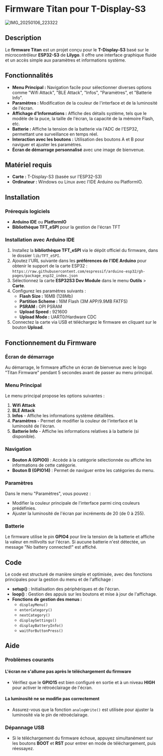 # Firmware Titan pour T-Display-S3

![IMG_20250106_223322](https://github.com/user-attachments/assets/f9da2d12-33a8-4344-a816-5c0d78def7cf)

## Description
Le **firmware Titan** est un projet conçu pour le **T-Display-S3** basé sur le microcontrôleur **ESP32-S3** de **Lilygo**. Il offre une interface graphique fluide et un accès simple aux paramètres et informations système.

## Fonctionnalités
- **Menu Principal :** Navigation facile pour sélectionner diverses options comme "Wifi Attack", "BLE Attack", "Infos", "Paramètres", et "Batterie Info".
- **Paramètres :** Modification de la couleur de l'interface et de la luminosité de l'écran.
- **Affichage d'Informations :** Affiche des détails système, tels que le modèle de la puce, la taille de l'écran, la capacité de la mémoire Flash, etc.
- **Batterie :** Affiche la tension de la batterie via l'ADC de l'ESP32, permettant une surveillance en temps réel.
- **Interaction avec les boutons :** Utilisation des boutons A et B pour naviguer et ajuster les paramètres.
- **Écran de démarrage personnalisé** avec une image de bienvenue.

## Matériel requis
- **Carte :** T-Display-S3 (basée sur l'ESP32-S3)
- **Ordinateur :** Windows ou Linux avec l'IDE Arduino ou PlatformIO.

## Installation

### Prérequis logiciels
- **Arduino IDE** ou **PlatformIO**
- **Bibliothèque TFT_eSPI** pour la gestion de l'écran TFT

### Installation avec Arduino IDE
1. Installez la **bibliothèque TFT_eSPI** via le dépôt officiel du firmware, dans le dossier `lib/TFT_eSPI`.
2. Ajoutez l'URL suivante dans les **préférences de l'IDE Arduino** pour obtenir le support de la carte ESP32 :  
   `https://raw.githubusercontent.com/espressif/arduino-esp32/gh-pages/package_esp32_index.json`
3. Sélectionnez la carte **ESP32S3 Dev Module** dans le menu **Outils** > **Carte**.
4. Configurez les paramètres suivants :
   - **Flash Size :** 16MB (128Mb)
   - **Partition Scheme :** 16M Flash (3M APP/9.9MB FATFS)
   - **PSRAM :** OPI PSRAM
   - **Upload Speed :** 921600
   - **Upload Mode :** UART0/Hardware CDC
5. Connectez la carte via USB et téléchargez le firmware en cliquant sur le bouton **Upload**.

## Fonctionnement du Firmware

### Écran de démarrage
Au démarrage, le firmware affiche un écran de bienvenue avec le logo "Titan Firmware" pendant 5 secondes avant de passer au menu principal.

### Menu Principal
Le menu principal propose les options suivantes :
1. **Wifi Attack**
2. **BLE Attack**
3. **Infos** - Affiche les informations système détaillées.
4. **Paramètres** - Permet de modifier la couleur de l'interface et la luminosité de l'écran.
5. **Batterie Info** - Affiche les informations relatives à la batterie (si disponible).

### Navigation
- **Bouton A (GPIO0)** : Accède à la catégorie sélectionnée ou affiche les informations de cette catégorie.
- **Bouton B (GPIO14)** : Permet de naviguer entre les catégories du menu.

### Paramètres
Dans le menu "Paramètres", vous pouvez :
- Modifier la couleur principale de l'interface parmi cinq couleurs prédéfinies.
- Ajuster la luminosité de l'écran par incréments de 20 (de 0 à 255).

### Batterie
Le firmware utilise le pin **GPIO4** pour lire la tension de la batterie et affiche la valeur en millivolts sur l'écran. Si aucune batterie n'est détectée, un message "No battery connected!" est affiché.

## Code

Le code est structuré de manière simple et optimisée, avec des fonctions principales pour la gestion du menu et de l'affichage :

- **setup()** : Initialisation des périphériques et de l'écran.
- **loop()** : Gestion des appuis sur les boutons et mise à jour de l'affichage.
- **Fonctions de gestion des menus :**
  - `displayMenu()`
  - `enterCategory()`
  - `nextCategory()`
  - `displaySettings()`
  - `displayBatteryInfo()`
  - `waitForButtonPress()`

## Aide

### Problèmes courants

#### L'écran ne s'allume pas après le téléchargement du firmware
- Vérifiez que le **GPIO15** est bien configuré en sortie et à un niveau **HIGH** pour activer le rétroéclairage de l'écran.

#### La luminosité ne se modifie pas correctement
- Assurez-vous que la fonction `analogWrite()` est utilisée pour ajuster la luminosité via le pin de rétroéclairage.

### Dépannage USB

- Si le téléchargement du firmware échoue, appuyez simultanément sur les boutons **BOOT** et **RST** pour entrer en mode de téléchargement, puis réessayez.
